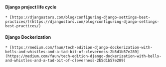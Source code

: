 #### Django project life cycle  

    * [https://djangostars.com/blog/configuring-django-settings-best-practices/](https://djangostars.com/blog/configuring-django-settings-best-practices/)


#### Django Dockerization  
    
    * [https://medium.com/faun/tech-edition-django-dockerization-with-bells-and-whistles-and-a-tad-bit-of-cleverness-2b5d1b57e289](https://medium.com/faun/tech-edition-django-dockerization-with-bells-and-whistles-and-a-tad-bit-of-cleverness-2b5d1b57e289)

    
